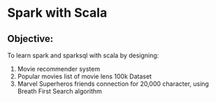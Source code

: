 Spark with Scala
=====================

Objective:
----------
To learn spark and sparksql with scala by designing:
1. Movie recommender system
2. Popular movies list of movie lens 100k Dataset
3. Marvel Superheros friends connection for 20,000 character, using Breath First Search algorithm 
